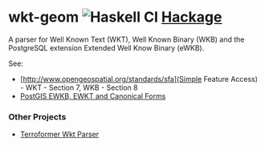 # wkt-geom ![Haskell CI](https://github.com/zellige/wkt-geom/workflows/Haskell%20CI/badge.svg) [Hackage](https://hackage.haskell.org/package/wkt-geom)

A parser for Well Known Text (WKT), Well Known Binary (WKB) and the PostgreSQL extension Extended Well Know Binary (eWKB).

See:
- [http://www.opengeospatial.org/standards/sfa](Simple Feature Access) - WKT - Section 7, WKB - Section 8
- [PostGIS EWKB, EWKT and Canonical Forms](https://postgis.net/docs/using_postgis_dbmanagement.html#EWKB_EWKT)

### Other Projects
- [Terroformer Wkt Parser](http://terraformer.io/wkt-parser/)
